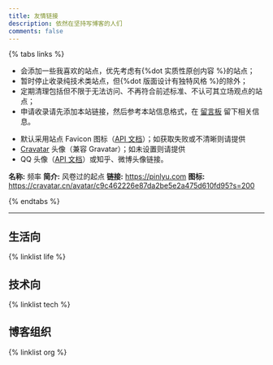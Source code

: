 ```yaml
---
title: 友情链接
description: 依然在坚持写博客的人们
comments: false
---
```


{% tabs links %}

<!-- tab 收录规则 -->
- 会添加一些我喜欢的站点，优先考虑有{%dot 实质性原创内容 %}的站点；
- 暂时停止收录纯技术类站点，但{%dot 版面设计有独特风格 %}的除外；
- 定期清理包括但不限于无法访问、不再符合前述标准、不认可其立场观点的站点；
- 申请收录请先添加本站链接，然后参考本站信息格式，在 [留言板](/guestbook/) 留下相关信息。
<!-- endtab -->

<!-- tab 图标链接 -->
<!-- Favicon API 加上 ?refresh=true 刷新缓存 -->
- 默认采用站点 Favicon 图标（[API 文档](https://api.iowen.cn/doc/favicon.html)）；如获取失败或不清晰则请提供
- [Cravatar](https://cravatar.cn/developers/api) 头像（兼容 Gravatar）；如未设置则请提供
- QQ 头像（[API 文档](https://www.yuque.com/leirock/programming/di94ti)）或知乎、微博头像链接。
<!-- endtab -->

<!-- tab 本站信息 -->
<style>.tab-pane#links-3 p{text-align:left;}</style>
**名称:** 频率
**简介:** 风卷过的起点
**链接:** https://pinlyu.com
**图标:** https://cravatar.cn/avatar/c9c462226e87da2be5e2a475d610fd95?s=200
<!-- endtab -->

{% endtabs %}

* * *

## 生活向

{% linklist life %}

## 技术向

{% linklist tech %}

## 博客组织

{% linklist org %}
